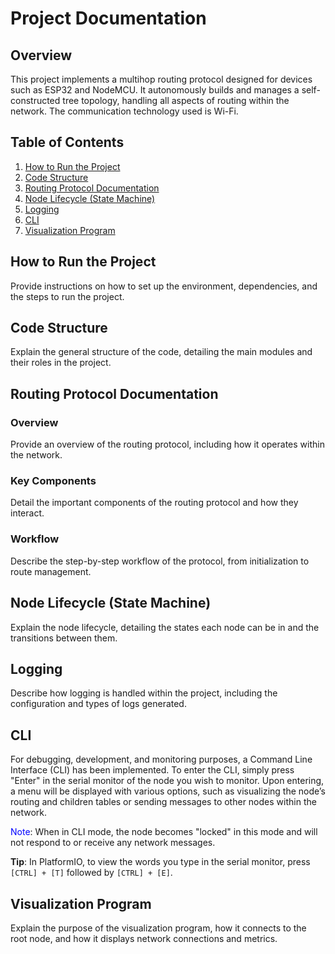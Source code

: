 # Project Documentation

## Overview

This project implements a multihop routing protocol designed for devices such as ESP32 and NodeMCU. 
It autonomously builds and manages a self-constructed tree topology, handling all aspects of routing within the network.
The communication technology used is Wi-Fi.

## Table of Contents
1. [How to Run the Project](#how-to-run-the-project)
2. [Code Structure](#code-structure)
3. [Routing Protocol Documentation](#routing-protocol-documentation)
4. [Node Lifecycle (State Machine)](#node-lifecycle-state-machine)
5. [Logging](#logging)
6. [CLI](#cli)
7. [Visualization Program](#visualization-program)

## How to Run the Project
Provide instructions on how to set up the environment, dependencies, and the steps to run the project.

## Code Structure
Explain the general structure of the code, detailing the main modules and their roles in the project.

## Routing Protocol Documentation
### Overview
Provide an overview of the routing protocol, including how it operates within the network.
### Key Components
Detail the important components of the routing protocol and how they interact.
### Workflow
Describe the step-by-step workflow of the protocol, from initialization to route management.

## Node Lifecycle (State Machine)
Explain the node lifecycle, detailing the states each node can be in and the transitions between them.

## Logging
Describe how logging is handled within the project, including the configuration and types of logs generated.

## CLI
For debugging, development, and monitoring purposes, a Command Line Interface (CLI) has been implemented. 
To enter the CLI, simply press "Enter" in the serial monitor of the node you wish to monitor. 
Upon entering, a menu will be displayed with various options, such as visualizing the node’s routing and children tables or sending messages to other nodes within the network.

<span style="color: blue;">Note</span>: When in CLI mode, the node becomes "locked" in this mode and will not respond to or receive any network messages.

**Tip**: In PlatformIO, to view the words you type in the serial monitor, press `[CTRL] + [T]` followed by `[CTRL] + [E]`.


## Visualization Program
Explain the purpose of the visualization program, how it connects to the root node, and how it displays network connections and metrics.

